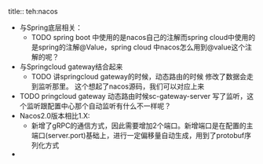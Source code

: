 title:: teh:nacos

- 与Spring底层相关：
	- TODO spring boot 中使用的是nacos自己的注解而spring cloud中使用的是spring的注解@Value，spring cloud 中nacos怎么用到@value这个注解的呢？
- 与Springcloud gateway结合起来
	- TODO 讲springcloud gateway的时候，动态路由的时候 修改了数据会走到监听那里。 这个想起了nacos源码，我们可以对应上来
- TODO pringcloud gateway 动态路由时候sc-gateway-server  写了监听，这个监听跟配置中心那个自动监听有什么不一样呢？
- Nacos2.0版本相比1.X:
	- 新增了gRPC的通信方式，因此需要增加2个端口。新增端口是在配置的主端口(server.port)基础上，进行一定偏移量自动生成，用到了protobuf序列化方式
-